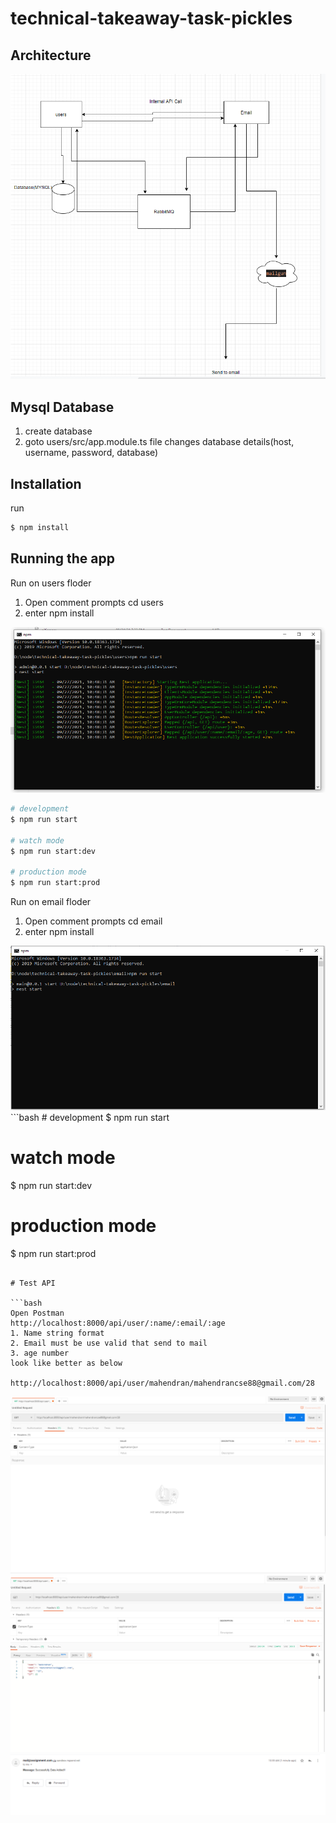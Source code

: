 # technical-takeaway-task-pickles

  <!--[![Backers on Open Collective](https://opencollective.com/nest/backers/badge.svg)](https://opencollective.com/nest#backer)
  [![Sponsors on Open Collective](https://opencollective.com/nest/sponsors/badge.svg)](https://opencollective.com/nest#sponsor)-->

## Architecture
<img src='./assets/Architecture.png'/>


## Mysql Database 


1. create database 
2. goto users/src/app.module.ts file changes database details(host, username, password, database)



## Installation
run
```bash
$ npm install
```

## Running the app


Run on users floder 
1. Open comment prompts cd users 
2. enter npm install 
<img src='./assets/users-running-cmd.png'/>

```bash
# development
$ npm run start

# watch mode
$ npm run start:dev

# production mode
$ npm run start:prod
```

Run on email floder 
1. Open comment prompts cd email 
2. enter npm install 
<img src='./assets/email-running-cmd.png'/>
```bash
# development
$ npm run start

# watch mode
$ npm run start:dev

# production mode
$ npm run start:prod
```

# Test API

```bash
Open Postman 
http://localhost:8000/api/user/:name/:email/:age
1. Name string format
2. Email must be use valid that send to mail  
3. age number
look like better as below

http://localhost:8000/api/user/mahendran/mahendrancse88@gmail.com/28
```
<img src='./assets/postman.png'/>

<img src='./assets/postman-output-png'/>
<img src='./assets/mail-1.png'/>